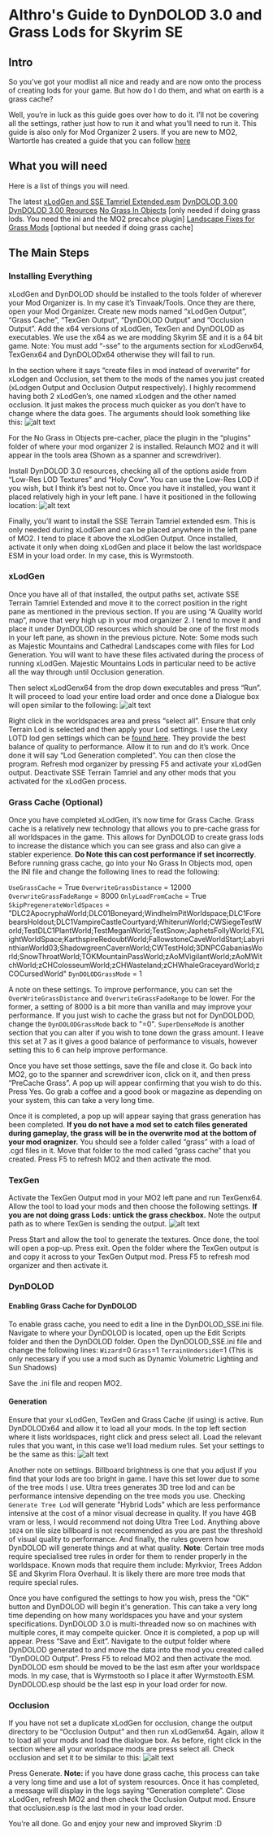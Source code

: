 # Althro's Guide to DynDOLOD 3.0 and Grass Lods for Skyrim SE

## Intro
So you’ve got your modlist all nice and ready and are now onto the process of creating lods for your game. But how do I do them, and what on earth is a grass cache?

Well, you’re in luck as this guide goes over how to do it. I’ll not be covering all the settings, rather just how to run it and what you’ll need to run it. This guide is also only for Mod Organizer 2 users. If you are new to MO2, Wartortle has created a guide that you can follow [here](https://github.com/LivelyDismay/Learn-To-Mod/blob/58b4e895fd7885a0bd703b3b86685961d479fd2e/lessons/Introduction%20to%20MO2.md)

## What you will need

Here is a list of things you will need. 

The latest [xLodGen and SSE Tamriel Extended.esm](https://stepmodifications.org/forum/topic/13451-xlodgen-terrain-lod-beta-81-for-fnv-fo3-fo4-fo4vr-tes5-sse-tes5vr-enderal-enderalse/)
[DynDOLOD 3.00](https://www.nexusmods.com/skyrimspecialedition/mods/32382)
[DynDOLOD 3.00 Reources](https://www.nexusmods.com/skyrimspecialedition/mods/32382)
[No Grass In Objects](https://www.nexusmods.com/skyrimspecialedition/mods/42161) [only needed if doing grass lods. You need the ini and the MO2 precahce plugin]
[Landscape Fixes for Grass Mods](https://www.nexusmods.com/skyrimspecialedition/mods/9005) [optional but needed if doing grass cache]

## The Main Steps

### Installing Everything
xLodGen and DynDOLOD should be installed to the tools folder of wherever your Mod Organizer is. In my case it’s Tinvaak/Tools. Once they are there, open your Mod Organizer. Create new mods named “xLodGen Output”, “Grass Cache”, “TexGen Output”, “DynDOLOD Output” and “Occlusion Output”.  Add the x64 versions of xLodGen, TexGen and DynDOLOD as executables. We use the x64 as we are modding Skyrim SE and it is a 64 bit game. Note: You must add “-sse” to the arguments section for xLodGenx64, TexGenx64 and DynDOLODx64 otherwise they will fail to run. 

In the section where it says “create files in mod instead of overwrite” for xLodgen and Occlusion, set them to the mods of the names you just created (xLodgen Output and Occlusion Output respectively). I highly recommend having both 2 xLodGen’s, one named xLodgen and the other named occlusion. It just makes the process much quicker as you don’t have to change where the data goes. The arguments should look something like this:
![alt text](https://github.com/LivelyDismay/Learn-To-Mod/blob/main/images/DynDOLODAndGrass1.jpg)

For the No Grass in Objects pre-cacher, place the plugin in the “plugins” folder of where your mod organizer 2 is installed. Relaunch MO2 and it will appear in the tools area (Shown as a spanner and screwdriver).

Install DynDOLOD 3.0 resources, checking all of the options aside from “Low-Res LOD Textures” and “Holy Cow”. You can use the Low-Res LOD if you wish, but I think it’s best not to. Once you have it installed, you want it placed relatively high in your left pane. I have it positioned in the following location: 
![alt text](https://github.com/LivelyDismay/Learn-To-Mod/blob/main/images/DynDOLODAndGrass2.jpg)

Finally, you’ll want to install the SSE Terrain Tamriel extended esm. This is only needed during xLodGen and can be placed anywhere in the left pane of MO2. I tend to place it above the xLodGen Output. Once installed, activate it only when doing xLodGen and place it below the last worldspace ESM in your load order. In my case, this is Wyrmstooth.

### xLodGen
Once you have all of that installed, the output paths set, activate SSE Terrain Tamriel Extended and move it to the correct position in the right pane as mentioned in the previous section. If you are using “A Quality world map”, move that very high up in your mod organizer 2. I tend to move it and place it under DynDOLOD resources which should be one of the first mods in your left pane, as shown in the previous picture. Note: Some mods such as Majestic Mountains and Cathedral Landscapes come with files for Lod Generation. You will want to have these files activated during the process of running xLodGen. Majestic Mountains Lods in particular need to be active all the way through until Occlusion generation.

Then select xLodGenx64 from the drop down executables and press “Run”. It will proceed to load your entire load order and once done a Dialogue box will open similar to the following:
![alt text](https://github.com/LivelyDismay/Learn-To-Mod/blob/main/images/DynDOLODAndGrass3.jpg)

Right click in the worldspaces area and press “select all”. Ensure that only Terrain Lod is selected and then apply your Lod settings. I use the Lexy LOTD lod gen settings which can be [found here](https://lexyslotd.com/guide/finishing-line/#xlodgen). They provide the best balance of quality to performance. Allow it to run and do it’s work. Once done it will say “Lod Generation completed”. You can then close the program. Refresh mod organizer by pressing F5 and activate your xLodGen output. Deactivate SSE Terrain Tamriel and any other mods that you activated for the xLodGen process.

### Grass Cache (Optional)
Once you have completed xLodGen, it’s now time for Grass Cache. Grass cache is a relatively new technology that allows you to pre-cache grass for all worldspaces in the game. This allows for DynDOLOD to create grass lods to increase the distance which you can see grass and also can give a stabler experience. **Do Note this can cost performance if set incorrectly**. Before running grass cache, go into your No Grass In Objects mod, open the INI file and change the following lines to read the following:

`UseGrassCache` = True
`OverwriteGrassDistance` = 12000
`OverwriteGrassFadeRange` = 8000
`OnlyLoadFromCache` = True
`SkipPregenerateWorldSpaces` = "DLC2ApocryphaWorld;DLC01Boneyard;WindhelmPitWorldspace;DLC1ForebearsHoldout;DLC1VampireCastleCourtyard;WhiterunWorld;CWSiegeTestWorld;TestDLC1PlantWorld;TestMeganWorld;TestSnow;JaphetsFollyWorld;FXLightWorldSpace;KarthspireRedoubtWorld;FallowstoneCaveWorldStart;LabyrinthianWorld03;ShadowgreenCavernWorld;CWTestHold;3DNPCGabaniasWorld;SnowThroatWorld;TOKMountainPassWorld;zAoMVigilantWorld;zAoMWitchWorld;zCHColosseumWorld;zCHWasteland;zCHWhaleGraceyardWorld;zCOCursedWorld"
`DynDOLODGrassMode` = 1

A note on these settings. To improve performance, you can set the `OverWriteGrassDistance` and `OverwriteGrassFadeRange` to be lower. For the former, a setting of 8000 is a bit more than vanilla and may improve your performance. If you just wish to cache the grass but not for DynDOLDOD, change the `DynDOLODGrassMode` back to "=0". `SuperDenseMode` is another section that you can alter if you wish to tone down the grass amount. I leave this set at 7 as it gives a good balance of performance to visuals, however setting this to 6 can help improve performance.

Once you have set those settings, save the file and close it. Go back into MO2, go to the spanner and screwdriver icon, click on it, and then press “PreCache Grass”. A pop up will appear confirming that you wish to do this. Press Yes. Go grab a coffee and a good book or magazine as depending on your system, this can take a very long time.

Once it is completed, a pop up will appear saying that grass generation has been completed. **If you do not have a mod set to catch files generated during gameplay, the grass will be in the overwrite mod at the bottom of your mod oragnizer.** You should see a folder called “grass” with a load of .cgd files in it. Move that folder to the mod called “grass cache” that you created. Press F5 to refresh MO2 and then activate the mod.

### TexGen
Activate the TexGen Output mod in your MO2 left pane and run TexGenx64. Allow the tool to load your mods and then choose the following settings. **If you are not doing grass Lods: untick the grass checkbox.** Note the output path as to where TexGen is sending the output.
![alt text](https://github.com/LivelyDismay/Learn-To-Mod/blob/main/images/DynDOLODAndGrass4.jpg)

Press Start and allow the tool to generate the textures. Once done, the tool will open a pop-up. Press exit. Open the folder where the TexGen output is and copy it across to your TexGen Output mod. Press F5 to refresh mod organizer and then activate it.

### DynDOLOD

#### Enabling Grass Cache for DynDOLOD
To enable grass cache, you need to edit a line in the DynDOLOD_SSE.ini file. Navigate to where your DynDOLOD is located, open up the Edit Scripts folder and then the DynDOLOD folder. Open the DynDOLOD_SSE.ini file and change the following lines:
`Wizard`=0
`Grass`=1
`TerrainUnderside`=1 (This is only necessary if you use a mod such as Dynamic Volumetric Lighting and Sun Shadows)

Save the .ini file and reopen MO2.

#### Generation
Ensure that your xLodGen, TexGen and Grass Cache (if using) is active. Run DynDOLODx64 and allow it to load all your mods. In the top left section where it lists worldspaces, right click and press select all. Load the relevant rules that you want, in this case we’ll load medium rules. Set your settings to be the same as this:
![alt text](https://github.com/LivelyDismay/Learn-To-Mod/blob/main/images/DynDOLODAndGrass5.jpg)

Another note on settings. Billboard brightness is one that you adjust if you find that your lods are too bright in game. I have this set lower due to some of the tree mods I use. Ultra trees generates 3D tree lod and can be performance intensive depending on the tree mods you use. Checking `Generate Tree Lod` will generate "Hybrid Lods" which are less performance intensive at the cost of a minor visual decrease in quality. If you have 4GB vram or less, I would recommend not doing Ultra Tree Lod. Anything above `1024` on tile size billboard is not recommended as you are past the threshold of visual quality to performance. And finally, the rules govern how DynDOLOD will generate things and at what quality. **Note**: Certain tree mods require specialised tree rules in order for them to render properly in the worldspace. Known mods that require them include: Myrkvior, Trees Addon SE and Skyrim Flora Overhaul. It is likely there are more tree mods that require special rules. 

Once you have configured the settings to how you wish, press the "OK" button and DynDOLOD will begin it's generation. This can take a very long time depending on how many worldspaces you have and your system specifications. DynDOLOD 3.0 is multi-threaded now so on machines with multiple cores, it may compelte quicker. Once it is completed, a pop up will appear. Press “Save and Exit”. Navigate to the output folder where DynDOLOD generated to and move the data into the mod you created called “DynDOLOD Output”. Press F5 to reload MO2 and then activate the mod. DynDOLOD esm should be moved to be the last esm after your worldspace mods. In my case, that is Wyrmstooth so I place it after Wyrmstooth.ESM. DynDOLOD.esp should be the last esp in your load order for now.

### Occlusion
If you have not set a duplicate xLodGen for occlusion, change the output directory to be “Occlusion Output” and then run xLodGenx64. Again, allow it to load all your mods and load the dialogue box. As before, right click in the section where all your worldspace mods are press select all. Check occlusion and set it to be similar to this:
![alt text](https://github.com/LivelyDismay/Learn-To-Mod/blob/main/images/DynDOLODAndGrass6.jpg)

Press Generate. **Note:** if you have done grass cache, this process can take a very long time and use a lot of system resources. Once it has completed, a message will display in the logs saying “Generation complete”. Close xLodGen, refresh MO2 and then check the Occlusion Output mod. Ensure that occlusion.esp is the last mod in your load order.

You’re all done. Go and enjoy your new and improved Skyrim :D
